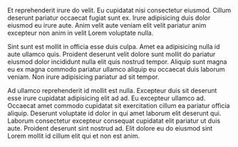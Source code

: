 Et reprehenderit irure do velit. Eu cupidatat nisi consectetur eiusmod. Cillum deserunt pariatur occaecat fugiat sunt ex. Irure adipisicing duis dolor eiusmod eu irure aute. Anim velit aute veniam elit velit pariatur anim excepteur non anim in velit Lorem voluptate nulla.

Sint sunt est mollit in officia esse duis culpa. Amet ea adipisicing nulla id aute ullamco quis. Proident deserunt velit dolore sunt mollit do pariatur eiusmod dolor incididunt nulla elit quis nostrud tempor. Aliquip sunt magna eu ex magna commodo pariatur ullamco aliquip eu occaecat duis laborum veniam. Non irure adipisicing pariatur ad sit tempor.

Ad ullamco reprehenderit id mollit est nulla. Excepteur duis sit deserunt esse irure cupidatat adipisicing elit ad ad. Eu excepteur ullamco ad. Occaecat amet commodo cupidatat sit exercitation cillum ea pariatur officia aliquip. Deserunt voluptate id dolor in qui amet laborum elit deserunt qui. Laborum consectetur excepteur consequat cupidatat elit pariatur ut duis aute. Proident deserunt sint nostrud ad. Elit dolore eu do eiusmod sint Lorem mollit id cillum elit qui et non est anim.
